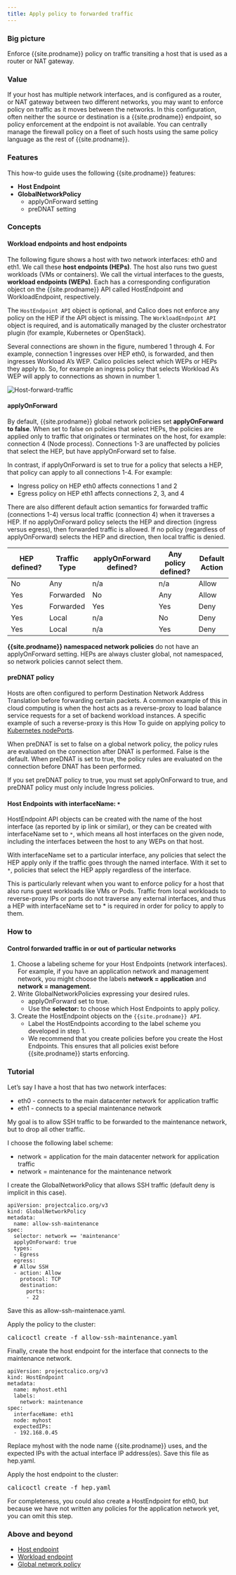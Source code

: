 ```yaml
---
title: Apply policy to forwarded traffic
---
```


### Big picture

Enforce {{site.prodname}} policy on traffic transiting a host that is used as a router or NAT gateway.

### Value

If your host has multiple network interfaces, and is configured as a router, or NAT gateway between two different networks, you may want to enforce policy on traffic as it moves between the networks. In this configuration, often neither the source or destination is a {{site.prodname}} endpoint, so policy enforcement at the endpoint is not available. You can centrally manage the firewall policy on a fleet of such hosts using the same policy language as the rest of {{site.prodname}}.

### Features

This how-to guide uses the following {{site.prodname}} features:

- **Host Endpoint**
- **GlobalNetworkPolicy**
  - applyOnForward setting
  - preDNAT setting

### Concepts

#### Workload endpoints and host endpoints

The following figure shows a host with two network interfaces: eth0 and eth1. We call these **host endpoints (HEPs)**. The host also runs two guest workloads (VMs or containers). We call the virtual interfaces to the guests, **workload endpoints (WEPs)**.  Each has a corresponding configuration object on the {{site.prodname}} API called HostEndpoint and WorkloadEndpoint, respectively. 

The `HostEndpoint API` object is optional, and Calico does not enforce any policy on the HEP if the API object is missing. The `WorkloadEndpoint API` object is required, and is automatically managed by the cluster orchestrator plugin (for example, Kubernetes or OpenStack).

Several connections are shown in the figure, numbered 1 through 4. For example, connection 1 ingresses over HEP eth0, is forwarded, and then ingresses Workload A’s WEP. Calico policies select which WEPs or HEPs they apply to. So, for example an ingress policy that selects Workload A’s WEP will apply to connections as shown in number 1.

![Host-forward-traffic]({{site.baseurl}}/images/host-forward-traffic.png)

#### applyOnForward

By default, {{site.prodname}} global network policies set **applyOnForward to false**. When set to false on policies that select HEPs, the policies are applied only to traffic that originates or terminates on the host, for example: connection 4 (Node process). Connections 1-3 are unaffected by policies that select the HEP, but have applyOnForward set to false.

In contrast, if applyOnForward is set to true for a policy that selects a HEP, that policy can apply to all connections 1-4. For example:

- Ingress policy on HEP eth0 affects connections 1 and 2
- Egress policy on HEP eth1 affects connections 2, 3, and 4

There are also different default action semantics for forwarded traffic (connections 1-4) versus local traffic (connection 4) when it traverses a HEP.  If no applyOnForward policy selects the HEP and direction (ingress versus egress), then forwarded traffic is allowed.  If no policy (regardless of applyOnForward) selects the HEP and direction, then local traffic is denied.

| **HEP defined?** | **Traffic Type** | **applyOnForward defined?** | **Any policy defined?** | **Default Action** |
| ---------------- | ---------------- | --------------------------- | ----------------------- | ------------------ |
| No               | Any              | n/a                         | n/a                     | Allow              |
| Yes              | Forwarded        | No                          | Any                     | Allow              |
| Yes              | Forwarded        | Yes                         | Yes                     | Deny               |
| Yes              | Local            | n/a                         | No                      | Deny               |
| Yes              | Local            | n/a                         | Yes                     | Deny               |


**{{site.prodname}} namespaced network policies** do not have an applyOnForward setting. HEPs are always cluster global, not namespaced, so network policies cannot select them.

#### preDNAT policy

Hosts are often configured to perform Destination Network Address Translation before forwarding certain packets. A common example of this in cloud computing is when the host acts as a reverse-proxy to load balance service requests for a set of backend workload instances. A specific example of such a reverse-proxy is this How To guide on applying policy to [Kubernetes nodePorts]({{site.baseurl}}/{{page.version}}/security/kubernetes-node-ports).

When preDNAT is set to false on a global network policy, the policy rules are evaluated on the connection after DNAT is performed. False is the default.  When preDNAT is set to true, the policy rules are evaluated on the connection before DNAT has been performed. 

If you set preDNAT policy to true, you must set applyOnForward to true, and preDNAT policy must only include Ingress policies.

#### Host Endpoints with interfaceName: `*`

HostEndpoint API objects can be created with the name of the host interface (as reported by ip link or similar), or they can be created with interfaceName set to `*`, which means all host interfaces on the given node, including the interfaces between the host to any WEPs on that host.

With interfaceName set to a particular interface, any policies that select the HEP apply only if the traffic goes through the named interface. With it set to `*`, policies that select the HEP apply regardless of the interface.

This is particularly relevant when you want to enforce policy for a host that also runs guest workloads like VMs or Pods. Traffic from local workloads to reverse-proxy IPs or ports do not traverse any external interfaces, and thus a HEP with interfaceName set to * is required in order for policy to apply to them.

### How to

#### Control forwarded traffic in or out of particular networks

1. Choose a labeling scheme for your Host Endpoints (network interfaces).  
   For example, if you have an application network and management network, you might choose the labels **network = application** and **network = management**.
1. Write GlobalNetworkPolicies expressing your desired rules.    
   - applyOnForward set to true.   
   - Use the **selector:** to choose which Host Endpoints to apply policy.
1. Create the HostEndpoint objects on the `{{site.prodname}} API`.    
   - Label the HostEndpoints according to the label scheme you developed in step 1.    
   - We recommend that you create policies before you create the Host Endpoints. This ensures that all policies exist before {{site.prodname}} starts enforcing.     

### Tutorial

Let’s say I have a host that has two network interfaces:

- eth0 -  connects to the main datacenter network for application traffic
- eth1 -  connects to a special maintenance network

My goal is to allow SSH traffic to be forwarded to the maintenance network, but to drop all other traffic.

I choose the following label scheme:

- network = application for the main datacenter network for application traffic
- network = maintenance for the maintenance network

I create the GlobalNetworkPolicy that allows SSH traffic (default deny is implicit in this case).

```
apiVersion: projectcalico.org/v3
kind: GlobalNetworkPolicy
metadata:
  name: allow-ssh-maintenance
spec:
  selector: network == 'maintenance'
  applyOnForward: true
  types:
  - Egress
  egress:
  # Allow SSH
  - action: Allow
    protocol: TCP
    destination:
      ports:
      - 22
```

Save this as allow-ssh-maintenace.yaml.

Apply the policy to the cluster:

<pre>
calicoctl create -f allow-ssh-maintenance.yaml
</pre>

Finally, create the host endpoint for the interface that connects to the maintenance network.

```
apiVersion: projectcalico.org/v3
kind: HostEndpoint
metadata:
  name: myhost.eth1
  labels:
    network: maintenance
spec:
  interfaceName: eth1
  node: myhost
  expectedIPs:
  - 192.168.0.45
```

Replace myhost with the node name {{site.prodname}} uses, and the expected IPs with the actual interface IP address(es).  Save this file as hep.yaml.

Apply the host endpoint to the cluster:

<pre>
calicoctl create -f hep.yaml
</pre>

For completeness, you could also create a HostEndpoint for eth0, but because we have not written any policies for the application network yet, you can omit this step.

### Above and beyond

- [Host endpoint]({{site.baseurl}}/{{page.version}}/reference/resources/hostendpoint)
- [Workload endpoint]({{site.baseurl}}/{{page.version}}/reference/resources/workloadendpoint)
- [Global network policy]({{site.baseurl}}/{{page.version}}/reference/resources/globalnetworkpolicy)